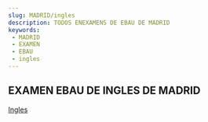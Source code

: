 ```yaml
---
slug: MADRID/ingles
description: TODOS ENEXAMENS DE EBAU DE MADRID
keywords:
 - MADRID
 - EXAMEN
 - EBAU
 - ingles
---
```

## EXAMEN EBAU DE INGLES DE MADRID
[Ingles](https://drive.google.com/drive/folders/1zr1nkSpqCKjC0GTcD9YU0P6K8wtRDt6j?usp=sharing)